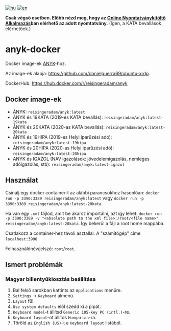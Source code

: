 [![hu](https://img.shields.io/badge/lang-hu-green.svg)](https://github.com/Res42/anyk-docker/blob/master/README.md)
[![en](https://img.shields.io/badge/lang-en-red.svg)](https://github.com/Res42/anyk-docker/blob/master/README.en.md)

**Csak végső esetben. Előbb nézd meg, hogy az [Online Nyomtatványkitöltő Alkalmazás](https://onya.nav.gov.hu/)ban elérhető az adott nyomtatvány.**
(Igen, a KATA bevallások elérhetőek.)

# anyk-docker

Docker image-ek [ÁNYK](https://www.nav.gov.hu/nav/letoltesek/nyomtatvanykitolto_programok/nyomtatvany_apeh/keretprogramok/abevjava_install.html)-hoz.

Az image-ek alapja: <https://github.com/danielguerra69/ubuntu-xrdp>.

DockerHub: <https://hub.docker.com/r/reisingeradam/anyk>

## Docker image-ek

- ÁNYK: `reisingeradam/anyk:latest`
- ÁNYK és 19KATA (2019-es KATA bevallás): `reisingeradam/anyk:latest-19kata`
- ÁNYK és 20KATA (2020-as KATA bevallás): `reisingeradam/anyk:latest-20kata`
- ÁNYK és 19HIPA (2019-es Helyi iparűzési adó): `reisingeradam/anyk:latest-19hipa`
- ÁNYK és 20HIPA (2020-as Helyi iparűzési adó): `reisingeradam/anyk:latest-20hipa`
- ANYK és IGAZOL (NAV igazolások: jövedelemigazolás, nemleges adóigazolás, stb): `reisingeradam/anyk:latest-igazol`

## Használat

Csinálj egy docker container-t az alábbi parancsokhoz hasonlóan: `docker run -p 3390:3389 reisingeradam/anyk:latest` vagy `docker run -p 3390:3389 reisingeradam/anyk:latest-20kata`.

Ha van egy `.xml` fájlod, amit be akarsz importálni, azt így lehet: `docker run -p 3390:3389 -v "<absolute path to the xml file>:/root/<file name>" reisingeradam/anyk:latest-20kata`.
Így bekerül a fájl a root home mappába.

Csatlakozz a container-hez távoli asztallal. A "számítógép" címe `localhost:3990`.

Felhasználónév/jelszó: `root`/`root`.

## Ismert problémák

### Magyar billentyűkiosztás beállítása

1. Bal felső sarokban kattints az `Applications` menüre.
2. `Settings` → `Keyboard` almenü.
3. `Layout` fül.
4. `Use system defaults` elől szedd ki a pipát.
5. `Keyboard model`-t állítsd `Generic 105-key PC (intl.)`-re.
6. `Keyboard layout`-ot állítds `Hungarian`-ra.
7. Töröld az `English (US)`-t a `Keyboard layout` listából.
